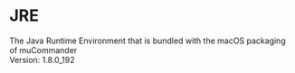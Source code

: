 # JRE

The Java Runtime Environment that is bundled with the macOS packaging of muCommander  
Version: 1.8.0_192
